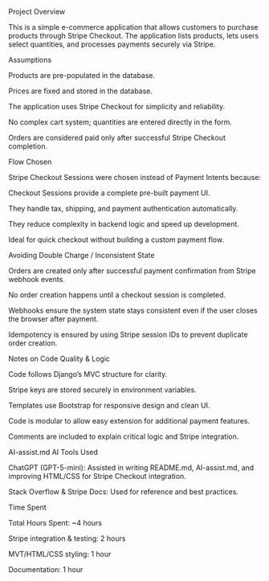 Project Overview

This is a simple e-commerce application that allows customers to purchase products through Stripe Checkout. The application lists products, lets users select quantities, and processes payments securely via Stripe.

Assumptions

Products are pre-populated in the database.

Prices are fixed and stored in the database.

The application uses Stripe Checkout for simplicity and reliability.

No complex cart system; quantities are entered directly in the form.

Orders are considered paid only after successful Stripe Checkout completion.

Flow Chosen

Stripe Checkout Sessions were chosen instead of Payment Intents because:

Checkout Sessions provide a complete pre-built payment UI.

They handle tax, shipping, and payment authentication automatically.

They reduce complexity in backend logic and speed up development.

Ideal for quick checkout without building a custom payment flow.


Avoiding Double Charge / Inconsistent State

Orders are created only after successful payment confirmation from Stripe webhook events.

No order creation happens until a checkout session is completed.

Webhooks ensure the system state stays consistent even if the user closes the browser after payment.

Idempotency is ensured by using Stripe session IDs to prevent duplicate order creation.

Notes on Code Quality & Logic

Code follows Django’s MVC structure for clarity.

Stripe keys are stored securely in environment variables.

Templates use Bootstrap for responsive design and clean UI.

Code is modular to allow easy extension for additional payment features.

Comments are included to explain critical logic and Stripe integration.

AI-assist.md
AI Tools Used

ChatGPT (GPT-5-mini): Assisted in writing README.md, AI-assist.md, and improving HTML/CSS for Stripe Checkout integration.

Stack Overflow & Stripe Docs: Used for reference and best practices.

Time Spent

Total Hours Spent: ~4 hours

Stripe integration & testing: 2 hours

MVT/HTML/CSS styling: 1 hour

Documentation: 1 hour
